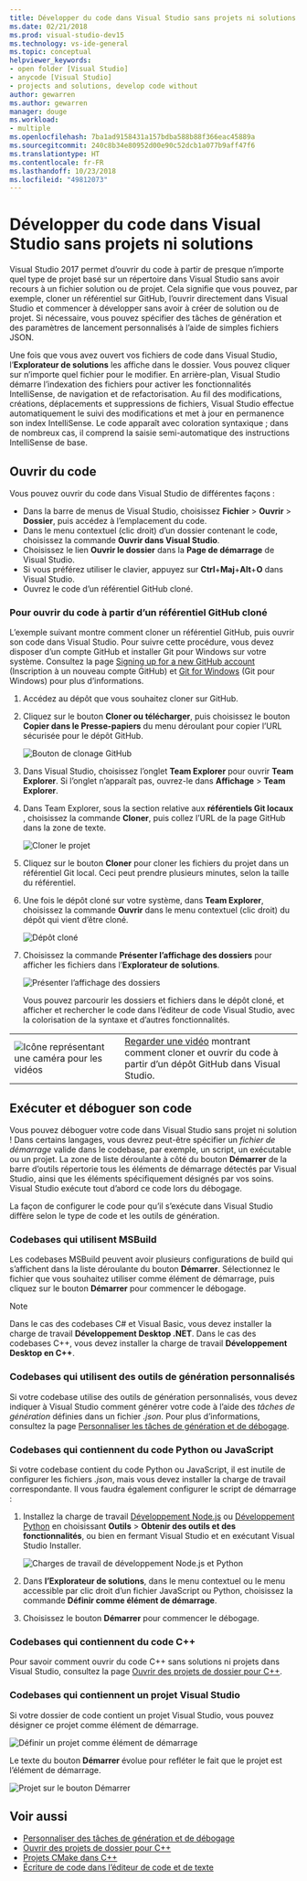 ```yaml
---
title: Développer du code dans Visual Studio sans projets ni solutions
ms.date: 02/21/2018
ms.prod: visual-studio-dev15
ms.technology: vs-ide-general
ms.topic: conceptual
helpviewer_keywords:
- open folder [Visual Studio]
- anycode [Visual Studio]
- projects and solutions, develop code without
author: gewarren
ms.author: gewarren
manager: douge
ms.workload:
- multiple
ms.openlocfilehash: 7ba1ad9158431a157bdba588b88f366eac45889a
ms.sourcegitcommit: 240c8b34e80952d00e90c52dcb1a077b9aff47f6
ms.translationtype: HT
ms.contentlocale: fr-FR
ms.lasthandoff: 10/23/2018
ms.locfileid: "49812073"
---
```

# <a name="develop-code-in-visual-studio-without-projects-or-solutions"></a>Développer du code dans Visual Studio sans projets ni solutions

Visual Studio 2017 permet d’ouvrir du code à partir de presque n’importe quel type de projet basé sur un répertoire dans Visual Studio sans avoir recours à un fichier solution ou de projet. Cela signifie que vous pouvez, par exemple, cloner un référentiel sur GitHub, l’ouvrir directement dans Visual Studio et commencer à développer sans avoir à créer de solution ou de projet. Si nécessaire, vous pouvez spécifier des tâches de génération et des paramètres de lancement personnalisés à l’aide de simples fichiers JSON.

Une fois que vous avez ouvert vos fichiers de code dans Visual Studio, l’**Explorateur de solutions** les affiche dans le dossier. Vous pouvez cliquer sur n’importe quel fichier pour le modifier. En arrière-plan, Visual Studio démarre l’indexation des fichiers pour activer les fonctionnalités IntelliSense, de navigation et de refactorisation. Au fil des modifications, créations, déplacements et suppressions de fichiers, Visual Studio effectue automatiquement le suivi des modifications et met à jour en permanence son index IntelliSense. Le code apparaît avec coloration syntaxique ; dans de nombreux cas, il comprend la saisie semi-automatique des instructions IntelliSense de base.

## <a name="open-any-code"></a>Ouvrir du code

Vous pouvez ouvrir du code dans Visual Studio de différentes façons :

- Dans la barre de menus de Visual Studio, choisissez **Fichier** > **Ouvrir** > **Dossier**, puis accédez à l’emplacement du code.
- Dans le menu contextuel (clic droit) d’un dossier contenant le code, choisissez la commande **Ouvrir dans Visual Studio**.
- Choisissez le lien **Ouvrir le dossier** dans la **Page de démarrage** de Visual Studio.
- Si vous préférez utiliser le clavier, appuyez sur **Ctrl**+**Maj**+**Alt**+**O** dans Visual Studio.
- Ouvrez le code d’un référentiel GitHub cloné.

### <a name="to-open-code-from-a-cloned-github-repo"></a>Pour ouvrir du code à partir d’un référentiel GitHub cloné

L’exemple suivant montre comment cloner un référentiel GitHub, puis ouvrir son code dans Visual Studio. Pour suivre cette procédure, vous devez disposer d’un compte GitHub et installer Git pour Windows sur votre système. Consultez la page [Signing up for a new GitHub account](https://help.github.com/articles/signing-up-for-a-new-github-account/) (Inscription à un nouveau compte GitHub) et [Git for Windows](https://git-for-windows.github.io/) (Git pour Windows) pour plus d’informations.

1. Accédez au dépôt que vous souhaitez cloner sur GitHub.

1. Cliquez sur le bouton **Cloner ou télécharger**, puis choisissez le bouton **Copier dans le Presse-papiers** du menu déroulant pour copier l’URL sécurisée pour le dépôt GitHub.

   ![Bouton de clonage GitHub](./media/VSIDE_Code_Clone.png)

1. Dans Visual Studio, choisissez l’onglet **Team Explorer** pour ouvrir **Team Explorer**. Si l’onglet n’apparaît pas, ouvrez-le dans **Affichage** > **Team Explorer**.

1. Dans Team Explorer, sous la section relative aux **référentiels Git locaux** , choisissez la commande **Cloner**, puis collez l’URL de la page GitHub dans la zone de texte.

   ![Cloner le projet](./media/VSIDE_Code_Clone2.png)

1. Cliquez sur le bouton **Cloner** pour cloner les fichiers du projet dans un référentiel Git local. Ceci peut prendre plusieurs minutes, selon la taille du référentiel.

1. Une fois le dépôt cloné sur votre système, dans **Team Explorer**, choisissez la commande **Ouvrir** dans le menu contextuel (clic droit) du dépôt qui vient d’être cloné.

   ![Dépôt cloné](./media/VSIDE_Code_Clone3.png)

1. Choisissez la commande **Présenter l’affichage des dossiers** pour afficher les fichiers dans l’**Explorateur de solutions**.

   ![Présenter l’affichage des dossiers](./media/VSIDE_Code_Clone3_show.png)

   Vous pouvez parcourir les dossiers et fichiers dans le dépôt cloné, et afficher et rechercher le code dans l’éditeur de code Visual Studio, avec la colorisation de la syntaxe et d’autres fonctionnalités.

| | |
|---------|---------|
| ![Icône représentant une caméra pour les vidéos](../install/media/video-icon.png)| [Regarder une vidéo](https://mva.microsoft.com/en-us/training-courses/getting-started-with-visual-studio-2017-17798?l=lp3TOKD6D_6711787171) montrant comment cloner et ouvrir du code à partir d’un dépôt GitHub dans Visual Studio. |

## <a name="run-and-debug-your-code"></a>Exécuter et déboguer son code

Vous pouvez déboguer votre code dans Visual Studio sans projet ni solution ! Dans certains langages, vous devrez peut-être spécifier un *fichier de démarrage* valide dans le codebase, par exemple, un script, un exécutable ou un projet. La zone de liste déroulante à côté du bouton **Démarrer** de la barre d’outils répertorie tous les éléments de démarrage détectés par Visual Studio, ainsi que les éléments spécifiquement désignés par vos soins. Visual Studio exécute tout d’abord ce code lors du débogage.

La façon de configurer le code pour qu’il s’exécute dans Visual Studio diffère selon le type de code et les outils de génération.

### <a name="codebases-that-use-msbuild"></a>Codebases qui utilisent MSBuild

Les codebases MSBuild peuvent avoir plusieurs configurations de build qui s’affichent dans la liste déroulante du bouton **Démarrer**. Sélectionnez le fichier que vous souhaitez utiliser comme élément de démarrage, puis cliquez sur le bouton **Démarrer** pour commencer le débogage.

> [!NOTE]
> Dans le cas des codebases C# et Visual Basic, vous devez installer la charge de travail **Développement Desktop .NET**. Dans le cas des codebases C++, vous devez installer la charge de travail **Développement Desktop en C++**.

### <a name="codebases-that-use-custom-build-tools"></a>Codebases qui utilisent des outils de génération personnalisés

Si votre codebase utilise des outils de génération personnalisés, vous devez indiquer à Visual Studio comment générer votre code à l’aide des *tâches de génération* définies dans un fichier *.json*. Pour plus d’informations, consultez la page [Personnaliser les tâches de génération et de débogage](../ide/customize-build-and-debug-tasks-in-visual-studio.md).

### <a name="codebases-that-contain-python-or-javascript-code"></a>Codebases qui contiennent du code Python ou JavaScript

Si votre codebase contient du code Python ou JavaScript, il est inutile de configurer les fichiers *.json*, mais vous devez installer la charge de travail correspondante. Il vous faudra également configurer le script de démarrage :

1. Installez la charge de travail [Développement Node.js](https://visualstudio.microsoft.com/vs/node-js/) ou [Développement Python](https://visualstudio.microsoft.com/vs/python/) en choisissant **Outils** > **Obtenir des outils et des fonctionnalités**, ou bien en fermant Visual Studio et en exécutant Visual Studio Installer.

   ![Charges de travail de développement Node.js et Python](media/python_nodejs_workloads.png)

1. Dans **l’Explorateur de solutions**, dans le menu contextuel ou le menu accessible par clic droit d’un fichier JavaScript ou Python, choisissez la commande **Définir comme élément de démarrage**.

1. Choisissez le bouton **Démarrer** pour commencer le débogage.

### <a name="codebases-that-contain-c-code"></a>Codebases qui contiennent du code C++

Pour savoir comment ouvrir du code C++ sans solutions ni projets dans Visual Studio, consultez la page [Ouvrir des projets de dossier pour C++](/cpp/ide/non-msbuild-projects).

### <a name="codebases-that-contain-a-visual-studio-project"></a>Codebases qui contiennent un projet Visual Studio

Si votre dossier de code contient un projet Visual Studio, vous pouvez désigner ce projet comme élément de démarrage.

![Définir un projet comme élément de démarrage](media/customize-set-project-as-startup-item.png)

Le texte du bouton **Démarrer** évolue pour refléter le fait que le projet est l’élément de démarrage.

![Projet sur le bouton Démarrer](media/customize-start-button-project.png)

## <a name="see-also"></a>Voir aussi

- [Personnaliser des tâches de génération et de débogage](../ide/customize-build-and-debug-tasks-in-visual-studio.md)
- [Ouvrir des projets de dossier pour C++](/cpp/ide/non-msbuild-projects)
- [Projets CMake dans C++](/cpp/ide/cmake-tools-for-visual-cpp)
- [Écriture de code dans l’éditeur de code et de texte](../ide/writing-code-in-the-code-and-text-editor.md)